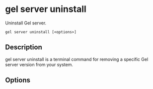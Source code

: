 # gel server uninstall

Uninstall Gel server.

```cli-synopsis
gel server uninstall [<options>]
```

## Description

gel server uninstall is a terminal command for removing a specific Gel server version from your system.

## Options

